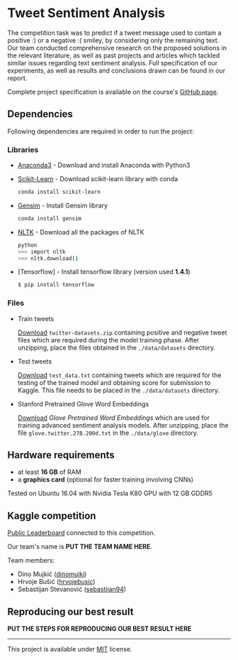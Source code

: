 # Tweet Sentiment Analysis

The competition task was to predict if a tweet message used to contain a positive :) or a negative :( smiley, by considering only the remaining text. Our team conducted comprehensive research on the proposed solutions in the relevant literature, as well as past projects and articles which tackled similar issues regarding text sentiment analysis. Full specification of our experiments, as well as results and conclusions drawn can be found in our report.

Complete project specification is available on the course's [GitHub page](https://github.com/epfml/ML_course/tree/master/projects/project2/project_text_classification).

## Dependencies

Following dependencies are required in order to run the project:

### Libraries

* [Anaconda3](https://www.anaconda.com/download/) - Download and install Anaconda with Python3

* [Scikit-Learn](http://scikit-learn.org/stable/install.html) - Download scikit-learn library with conda
    ```sh
    conda install scikit-learn
    ```

* [Gensim](https://radimrehurek.com/gensim/) - Install Gensim library
    ```sh
    conda install gensim
    ```

* [NLTK](http://www.nltk.org/data.html) - Download all the packages of NLTK
    ```sh
    python
    >>> import nltk
    >>> nltk.download()
    ```
  
* [Tensorflow] - Install tensorflow library (version used **1.4.1**)

    ```sh
    $ pip install tensorflow
    ```

### Files

* Train tweets

    [Download](https://www.kaggle.com/c/epfml17-text/data) `twitter-datasets.zip` containing positive and negative tweet files which are required during the model training phase. After unzipping, place the files obtained in the `./data/datasets` directory.

* Test tweets

    [Download](https://www.kaggle.com/c/epfml17-text/data) `test_data.txt` containing tweets which are required for the testing of the trained model and obtaining score for submission to Kaggle. This file needs to be placed in the `./data/datasets` directory.

* Stanford Pretrained Glove Word Embeddings

    [Download](http://nlp.stanford.edu/data/glove.twitter.27B.zip) *Glove Pretrained Word Embeddings* which are used for training advanced sentiment analysis models. After unzipping, place the file `glove.twitter.27B.200d.txt` in the `./data/glove` directory.

## Hardware requirements

* at least **16 GB** of RAM
* a **graphics card** (optional for faster training involving CNNs)

Tested on Ubuntu 16.04 with Nvidia Tesla K80 GPU with 12 GB GDDR5

## Kaggle competition

[Public Leaderboard](https://www.kaggle.com/c/epfml17-text/leaderboard) connected to this competition.

Our team's name is **PUT THE TEAM NAME HERE**.

Team members:

* Dino Mujkić ([dinomujki](https://github.com/dinomujki))
* Hrvoje Bušić ([hrvojebusic](https://github.com/hrvojebusic))
* Sebastijan Stevanović ([sebastijan94](https://github.com/sebastijan94))

## Reproducing our best result

**PUT THE STEPS FOR REPRODUCING OUR BEST RESULT HERE**

___

This project is available under [MIT](https://opensource.org/licenses/MIT) license.
